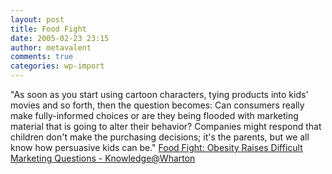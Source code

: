 ```yaml
---
layout: post
title: Food Fight
date: 2005-02-23 23:15
author: metavalent
comments: true
categories: wp-import
---
```

"As soon as you start using cartoon characters, tying products into kids' movies and so forth, then the question becomes: Can consumers really make fully-informed choices or are they being flooded with marketing material that is going to alter their behavior? Companies might respond that children don't make the purchasing decisions; it's the parents, but we all know how persuasive kids can be."
<a href="https://knowledge.wharton.upenn.edu/article/1149.cfm">Food Fight: Obesity Raises Difficult Marketing Questions - Knowledge@Wharton</a>
